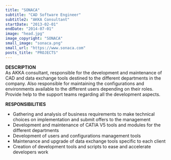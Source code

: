 ```yaml
---
title: "SONACA"
subtitle: "CAD Software Engineer"
subtitle2: "AKKA Consultant"
startDate: "2013-02-01"
endDate: "2014-07-01"
image: "head.jpg"
image_copyright: "SONACA"
small_image: "sonaca.png"
small_url: "https://www.sonaca.com"
posts_title: "PROJECTS"
---
```


<b>DESCRIPTION</b><br>
As AKKA consultant, responsible for the development and maintenance of CAD and data exchange tools destined to the different departments in the company. Also responsible for maintaining the configurations and environments available to the different users depending on their roles.<br>
Provide help to the support teams regarding all the development aspects.<br>

<b>RESPONSIBILITIES</b><br>
- Gathering and analysis of business requirements to make technical choices on implementation and submit offers to the management<br>
- Development and maintenance of CATIA V5 tools and modules for the different departments<br>
- Development of users and configurations management tools<br>
- Maintenance and upgrade of data exchange tools specific to each client<br>
- Creation of development tools and scripts to ease and accelerate developers work<br>

